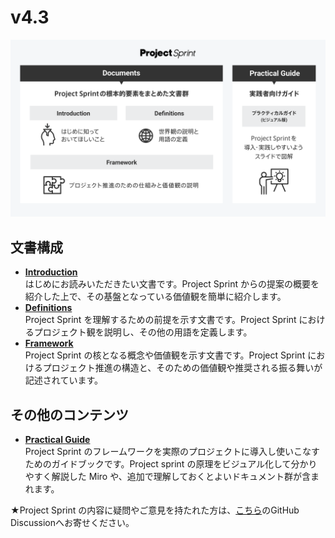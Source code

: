 # v4.3

![](images/documents.png)

## 文書構成

* [**Introduction**](introduction.md)  
  はじめにお読みいただきたい文書です。Project Sprint からの提案の概要を紹介した上で、その基盤となっている価値観を簡単に紹介します。
* [**Definitions**](definitions.md)  
  Project Sprint を理解するための前提を示す文書です。Project Sprint におけるプロジェクト観を説明し、その他の用語を定義します。
* [**Framework**](framework.md)  
  Project Sprint の核となる概念や価値観を示す文書です。Project Sprint におけるプロジェクト推進の構造と、そのための価値観や推奨される振る舞いが記述されています。

## その他のコンテンツ

* [**Practical Guide**](../../../practical-guide/CODEv4_based/README.md)  
Project Sprint のフレームワークを実際のプロジェクトに導入し使いこなすためのガイドブックです。Project sprint の原理をビジュアル化して分かりやすく解説した Miro や、追加で理解しておくとよいドキュメント群が含まれます。

★Project Sprint の内容に疑問やご意見を持たれた方は、[こちら](https://github.com/copilot-jp/project-sprint/discussions)のGitHub Discussionへお寄せください。
